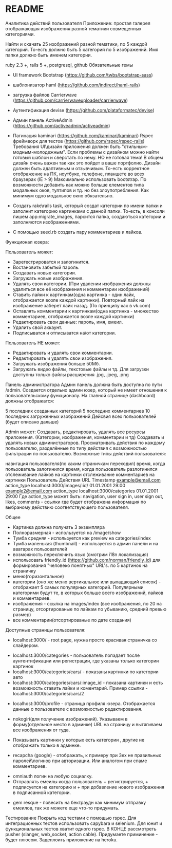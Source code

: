 # README
Аналитика действий пользователя
Приложение: простая галерея отображающая изображения разной тематики совмещенных категориями.

Найти и скачать 25 изображений разной тематики, по 5 каждой категорий. То-есть должно быть 5 категорий по 5 изображений. Имя папки должно быть именем категории.

ruby 2.3 +, rails 5 +, postgresql, github
Обязательные гемы
+ UI framework Bootstrap (https://github.com/twbs/bootstrap-sass)
+ шаблонизатор haml (https://github.com/indirect/haml-rails)
+ загрузка файлов Сarrierwave (https://github.com/carrierwaveuploader/carrierwave)
+ Аутентификация devise (https://github.com/plataformatec/devise)
+ Админ панель ActiveAdmin (https://github.com/activeadmin/activeadmin)
+ Пагинация kaminari (https://github.com/kaminari/kaminari)
Rspec фреймворк для тестов (https://github.com/rspec/rspec-rails)
Требования
UI\дизайн приложения должен быть "стильным-модным-молодежным". Если проблемы с дизайном можно найти готовый шаблон и сверстать по нему. НО не готовая тема! В общем дизайн очень важен так как это пойдет в ваше портфолио. Дизайн должен быть адаптивным и отзывчивым. То-есть корректное отображение на ПК, ноутбуке, телефоне, планшете во всех браузерах (IE > 9) Максимально использовать bootstrap. По возможности добавить как можно больше елементов типа модальных оков, тултипов и тд. но без злоупотребления. Как минимум одно модальное окно обязательно.

+ Создать rake\rails task, который создат категории по имени папки и заполнит категорию картинками с данной папки. То-есть, в консоли пишем app:migrate_images, парсится папка, создаються категории и заполняются изображениями.

+ С помощью seed.rb создать пару комментариев и лайков.

Функционал юзера:

Пользователь может:
+ Зарегестрироватся и залогинится.
+ Востановить забытый пароль.
+ Создавать новые категории.
+ Загружать новые изображения.
+ Удалять свои категории. (При удалении изображения должны удалиться все её изображения и комментарии изображений)
+ Ставить лайки к картинкам(одна картинка - один лайк, отображается возле каждой картинки). Повторный лайк на изображение заберет лайк назад. (По принципу как в vk.com)
+ Оставлять комментарии к картинкам(одна картинка - множество комментариев, отображается возле каждой картинки)
+ Редактировать свои данные: пароль, имя, емеил.
+ Удалить свой аккаунт.
+ Подписыватся и отписыватся на\от категории.

Пользователь НЕ может:
+ Редактировать и удалять свои комментарии.
+ Редактировать и удалять свои изображения.
+ Загружать изображения больше 50Мб.
+ Загружать видео файлы, текстовые файлы и тд. Для загрузки доступны только файлы расширения .jpg, .jpeg, .png

Панель администратора
Админ панель должна быть доступна по пути /admin. Создается отдельно админ юзер, который не имеет отношения к пользовательскому функционалу. На главной странице (dashboard) должны отображатся:

5 последних созданных категорий
5 последних комментариев
10 последних загруженных изображений
Дейсвия всех пользователей (будет описано дальше)

Admin может:
Создавать, редактировать, удалять все ресурсы приложения. (Категории, изображения, комментарии и тд)
Создавать и удалять новых администраторов.
Просматривать действия по каждому пользователю, разделённые по типу действия с возможностью фильтрации по пользователю. Возможные типы действий пользователя:

навигация пользователя(по каким страничкам переходил)
время, когда пользователь залогинился
время, когда пользователь разлогинился
отслеживание лайков на картинки
отслеживание комментариев на картинки
Пользователь	Действия	URL	Timestamp
example@email.com	action_type	localhost:3000/images/:id/	01.01.2001 29:00
example2@email.com	action_type	localhost:3000/categories	01.01.2001 29:00
Где action_type может быть: navigation, user sign in, user sign out, likes, comments - ссылки где будет отображена информация по выбраному действию соответствующего пользователя.

Общее
+ Картинка должна получать 3 экземпляра
+ Полноразмерная - используется на /image/show
+ Тумба средняя - используется как preview на categories/index
+ Тумба маленькая (thumbnail) - используется в админ панели и на аватарах пользователей
+ возможность переключить язык (смотрим i18n локализация)
+ использовать friendly_id (https://github.com/norman/friendly_id) для формирования "человеко понятных" URL's.
по 5 картинок на страничку
+ меню(горизонтальное)
+ категории (оно же меню вертикальное или выпадающий список) - отображает 5 самых популярных категорий. Популярными категорими будут те, в которых больше всего изображений, лайков и комментариев.
+ изображения - ссылка на images/index (все изображения, по 20 на страницу, отсортированые по лайкам по убыванию, средний превью размер)
+ все комментарии(отсортированые по дате создания)

Доступные страницы пользователя:
* localhost:3000/ - root page, нужна просто красивая страничка со слайдером.
+ localhost:3000/categories - пользователь попадает после аунтентификации или регистрации, где указаны только категории картинок
+ localhost:3000/categories/cars/ - показаны картинки по категории авто
+ localhost:3000/categories/cars/:image_id - показана картинки и есть возможность ставить лайки и коментарий. Пример ссылки - localhost:3000/categories/cars/2
* localhost:3000/profile - страница профиля юзера. Отображается данные о пользователе с возможностью редактирования.
- nokogiri(для получение изображений). Указываем в форму(отдельное место в админке) URL на страницу и вытягиваем все изображения от туда.
+ Показывать картинки у которых есть категории , другие не отображать только в админке. 
* recapcha (google) - отображать, к примеру при 3ех не правильных паролей\логинов при авторизации. Или аналогом при спаме комментариев.
+ omniauth логин на любую социалку.
+ Отправлять емеилы когда пользователь + регистрируется, + подписуется на категорию и + при добавление нового изображения в подписанной категории.
- gem resque - повесить на бекграудн как минимум отправку емеилов, так же можете еще что-то придумать.

Тестирование
Покрыть код тестами с помощью rspec.
Для интеграционных тестов использовать capybara и selenium. Для юнит и функциональных тестов хватит одного rspec.
В КОНЦЕ
рассмотреть pusher (slanger, web_socket, action cable). Придумаете приминение - будет плюсом.
Задеплоить приложение на heroku.
